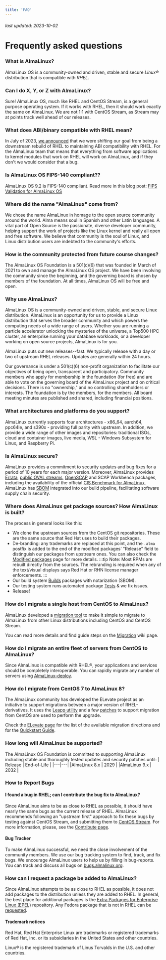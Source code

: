 ```yaml
---
title: 'FAQ'
---
```

###### last updated: 2023-10-02

# Frequently asked questions

### What is AlmaLinux?

AlmaLinux OS is a community-owned and driven, stable and secure *Linux®* distribution that is compatible with *RHEL*.

### Can I do X, Y, or Z with AlmaLinux?

Sure! AlmaLinux OS, much like RHEL and CentOS Stream, is a general purpose operating system. If it works with RHEL, then it should work exactly the same on AlmaLinux. We are not 1:1 with CentOS Stream, as Stream may at points track well ahead of our releases. 

### What does ABI/binary compatible with RHEL mean?

In July of 2023, [we announced](https://almalinux.org/blog/future-of-almalinux/) that we were shifting our goal from being a downstream rebuild of RHEL to maintaining ABI compatibility with RHEL. For the AlmaLinux team that means that everything from software applications to kernel modules that work on RHEL will work on AlmaLinux, and if they don't we would consider that a bug.

### Is AlmaLinux OS FIPS-140 compliant??

AlmaLinux OS 9.2 is FIPS-140 compliant. Read more in this blog post: [FIPS Validation for AlmaLinux OS](https://almalinux.org/blog/2023-09-19-fips-validation-for-almalinux/)

### Where did the name "AlmaLinux" come from?

We chose the name AlmaLinux in homage to the open source community around the world. Alma means soul in Spanish and other Latin languages. A vital part of Open Source is the passionate, diverse developer community, helping support the work of projects like the Linux kernel and really all open and free software. We believe that community is the soul of Linux, and Linux distribution users are indebted to the community's efforts.

### How is the community protected from future course changes?

The AlmaLinux OS Foundation is a 501(c)(6) that was founded in March of 2021 to own and manage the AlmaLinux OS project. We have been involving the community since the beginning, and the governing board is chosen by members of the foundation. At all times, AlmaLinux OS will be free and open.

### Why use AlmaLinux?

AlmaLinux OS is a community-owned and driven, stable, and secure Linux distribution. AlmaLinux is an opportunity for us to provide a Linux distribution that serves the broader community and which powers the computing needs of a wide range of users. Whether you are running a particle accelerator unlocking the mysteries of the universe, a Top500 HPC cluster, an enterprise running your database workloads, or a developer working on open source projects, AlmaLinux is for you.

AlmaLinux puts out new releases--fast. We typically release with a day or two of upstream RHEL releases. Updates are generally within 24 hours. 

Our governance is under a 501(c)(6) non-profit organization to facilitate our objectives of being open, transparent and participatory. Community members who apply for membership in the foundation (for free) and are able to vote on the governing board of the AlmaLinux project and on critical decisions. There is no "ownership," and no controlling shareholders or interests. The foundation is by the members, for the members. All board meeting minutes are published and shared, including financial positions.

### What architectures and platforms do you support?

AlmaLinux currently supports four architectures - x86_64, aarch64, ppc64le, and s390x - providing full parity with upstream. In addition, we provide a wide range of other images and repositories: traditional ISOs, cloud and container images, live media, WSL - Windows Subsystem for Linux, and Raspberry Pi. 

### Is AlmaLinux secure?

AlmaLinux provides a commitment to security updates and bug fixes for a period of 10 years for each major version. Moreover, AlmaLinux provides [Errata](/documentation/errata.md), [public OVAL streams](/documentation/oval-streams.md), [OpenSCAP](/documentation/openscap-guide.md) and SCAP Workbench packages, including the availability of the official [CIS Benchmark for AlmaLinux](https://www.cisecurity.org/benchmark/almalinuxos_linux). AlmaLinux has [SBOM](/documentation/sbom-guide.md) integrated into our build pipeline, facilitating software supply chain security.


### Where does AlmaLinux get package sources? How AlmaLinux is built?

The process in general looks like this:
* We clone the upstream sources from the CentOS git repositories. These are the same source that Red Hat uses to build their packages.
* De-branding: any trademarks are replaced at this point, and the `.alma` postfix is added to the end of the modified packages' "Release" field to distinguish our packages from upstream ones. You can also check the [Modified packages](/development/Modified-packages.md) page for more details.
  :::tip
  Note: Most RPMs are rebuilt directly from the sources. The rebranding is required when any of the text/visual displays says Red Hat or RHN license manager enforcements.
  :::
* Our build system [Builds](https://build.almalinux.org/) packages with notarization (SBOM). 
* Our testing system runs automated package [Tests](https://github.com/AlmaLinux/alts) & we fix issues.
* Release!

### How do I migrate a single host from CentOS to AlmaLinux?

AlmaLinux developed a [migration tool](https://github.com/AlmaLinux/almalinux-deploy) to make it simple to migrate to AlmaLinux from other Linux distributions including CentOS and CentOS Stream. 

You can read more details and find guide steps on the [Migration](/documentation/migration-guide.md) wiki page. 

### How do I migrate an entire fleet of servers from CentOS to AlmaLinux?

Since AlmaLinux is compatible with RHEL®, your applications and services should be completely interoperable. You can rapidly migrate any number of servers using [AlmaLinux-deploy](https://github.com/AlmaLinux/almalinux-deploy).

### How do I migrate from CentOS 7 to AlmaLinux 8?

The AlmaLinux community has developed the ELevate project as an initiative to support migrations between a major version of RHEL-derivatives. It uses the [Leapp utility](https://leapp.readthedocs.io/) and a few [patches](https://github.com/AlmaLinux/leapp-repository/commits/almalinux) to support migration from CentOS are used to perform the upgrade. 

Check the [ELevate page](/elevate/README.md) for the list of the available migration directions and for the [Quickstart Guide](/elevate/ELevate-quickstart-guide.md).


### How long will AlmaLinux be supported?

The AlmaLinux OS Foundation is committed to supporting AlmaLinux including stable and thoroughly tested updates and security patches until: 
| Release | End-of-Life |
|---|---|
|AlmaLinux 8.x | 2029 |
|AlmaLinux 9.x | 2032 |


### How to Report Bugs

#### I found a bug in RHEL; can I contribute the bug fix to AlmaLinux?

Since AlmaLinux aims to be as close to RHEL as possible, it should have nearly the same bugs as the current release of RHEL.  AlmaLinux recommends following an "upstream first" approach to fix these bugs by testing against CentOS Stream, and submitting them to [CentOS Stream](https://wiki.centos.org/ReportBugs). For more information, please, see the  [Contribute page](/contribute.html#help-with-reporting-bugs-and-making-fixes).

#### Bug Tracker 

To make AlmaLinux successful, we need the close involvement of the community members. We use our bug tracking system to find, track, and fix bugs. We encourage AlmaLinux users to help us by filling in bug-reports. You can track and discuss all bugs on [bugs.almalinux.org](https://bugs.almalinux.org/).

### How can I request a package be added to AlmaLinux?

Since AlmaLinux attempts to be as close to RHEL as possible, it does not add packages to the distribution unless they are added to RHEL. In general, the best place for additional packages is the [Extra Packages for Enterprise Linux (EPEL)](https://docs.fedoraproject.org/en-US/epel/) repository. Any Fedora package that is not in RHEL can be [requested](https://docs.fedoraproject.org/en-US/epel/epel-package-request/).

#### Trademark notices

Red Hat, Red Hat Enterprise Linux are trademarks or registered trademarks of Red Hat, Inc. or its subsidiaries in the United States and other countries.
    
Linux® is the registered trademark of Linus Torvalds in the U.S. and other countries. 
